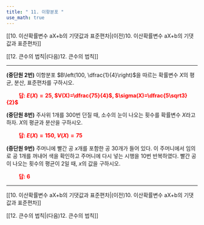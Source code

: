 ```yaml
---
title: " 11. 이항분포 "
use_math: true
---
```

[[10. 이산확률변수 aX+b의 기댓값과 표준편차|(이전)10. 이산확률변수 aX+b의 기댓값과 표준편차]] 

[[12. 큰수의 법칙|(다음)12. 큰수의 법칙]]

***

**(중단원 2번)** 이항분포 $B\left(100, \dfrac{1}{4}\right)$을 따르는 확률변수 $X$의 평균, 분산, 표준편차를 구하시오.

**<span style="color: red;">$\qquad$답: $E(X)=25$, $V(X)=\dfrac{75}{4}$, $\sigma(X)=\dfrac{5\sqrt3}{2}$</span>**

**(중단원 8번)** 주사위 1개를 300번 던질 때, 소수의 눈이 나오는 횟수를 확률변수 $X$라고 하자. $X$의 평균과 분산을 구하시오.

**<span style="color: red;">$\qquad$답: $E(X)=150$, $V(X)=75$</span>**

**(중단원 9번)** 주머니에 빨간 공 $x$개를 포함한 공 30개가 들어 있다. 이 주머니에서 임의로 공 1개를 꺼내어 색을 확인하고 주머니에 다시 넣는 시행을 10번 반복하였다. 빨간 공이 나오는 횟수의 평균이 2일 때, $x$의 값을 구하시오.

**<span style="color: red;">$\qquad$답: $6$</span>**




***
[[10. 이산확률변수 aX+b의 기댓값과 표준편차|(이전)10. 이산확률변수 aX+b의 기댓값과 표준편차]] 

[[12. 큰수의 법칙|(다음)12. 큰수의 법칙]]